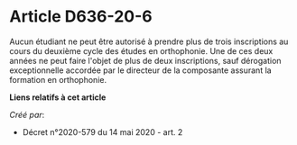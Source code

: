 # Article D636-20-6

Aucun étudiant ne peut être autorisé à prendre plus de trois inscriptions au cours du deuxième cycle des études en
orthophonie. Une de ces deux années ne peut faire l'objet de plus de deux inscriptions, sauf dérogation exceptionnelle
accordée par le directeur de la composante assurant la formation en orthophonie.

**Liens relatifs à cet article**

_Créé par_:

  - Décret n°2020-579 du 14 mai 2020 - art. 2
